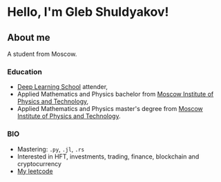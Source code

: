 # Hello, I'm Gleb Shuldyakov!

## About me

A student from Moscow. 

### Education

- [Deep Learning School](https://en.dlschool.org/) attender,
- Applied Mathematics and Physics bachelor from [Moscow Institute of Physics and Technology](https://mipt.ru/english/),
- Applied Mathematics and Physics master's degree from [Moscow Institute of Physics and Technology](https://mipt.ru/english/).

### BIO

- Mastering: `.py`, `.jl`, `.rs`
- Interested in HFT, investments, trading, finance, blockchain and cryptocurrency
- [My leetcode](https://leetcode.com/sirion34/) 


<!--
**sirion34/sirion34** is a ✨ _special_ ✨ repository because its `README.md` (this file) appears on your GitHub profile.

Here are some ideas to get you started:
###📚 Looking for my CV? E-Mail me!
- I love sport! 💪
- 🔭 I’m currently working on ...
- 🌱 I’m currently learning ...
- 👯 I’m looking to collaborate on ...
- 🤔 I’m looking for help with ...
- 💬 Ask me about ...
- 📫 How to reach me: ...
- 😄 Pronouns: ...
- ⚡ Fun fact: ...
-->
